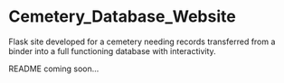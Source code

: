 # Cemetery_Database_Website
Flask site developed for a cemetery needing records transferred from a binder into a full functioning database with interactivity.


README coming soon...
